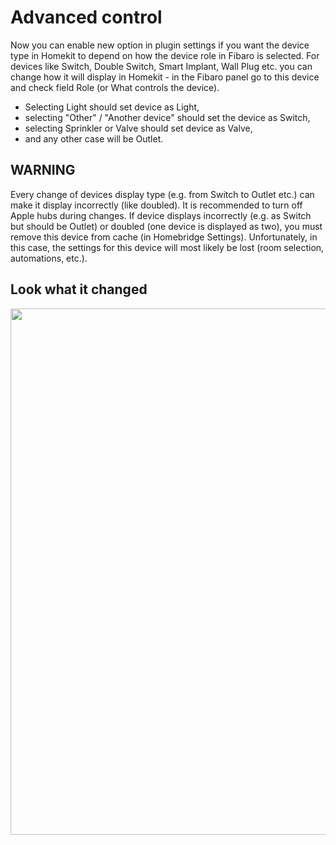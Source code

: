 # Advanced control

Now you can enable new option in plugin settings if you want the device type in Homekit to depend on how the device role in Fibaro is selected. For devices like Switch, Double Switch, Smart Implant, Wall Plug etc. you can change how it will display in Homekit - in the Fibaro panel go to this device and check field Role (or What controls the device).
+ Selecting Light should set device as Light,
+ selecting "Other" / "Another device" should set the device as Switch,
+ selecting Sprinkler or Valve should set device as Valve,
+ and any other case will be Outlet.

## WARNING
Every change of devices display type (e.g. from Switch to Outlet etc.) can make it display incorrectly (like doubled). It is recommended to turn off Apple hubs during changes. If device displays incorrectly (e.g. as Switch but should be Outlet) or doubled (one device is displayed as two), you must remove this device from cache (in Homebridge Settings). Unfortunately, in this case, the settings for this device will most likely be lost (room selection, automations, etc.).

## Look what it changed

<img width="842" alt="" src="https://github.com/mkz212/homebridge-fibaro-home-center/assets/82271669/657ec969-bb12-489c-8038-a2ad4849c6cc">
